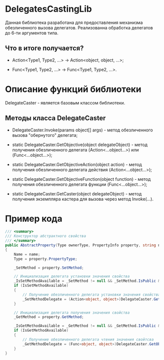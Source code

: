 # DelegatesCastingLib
Данная библиотека разработана для предоставления механизма обезличенного вызова делегатов. Реализованна обработка делегатов до 6-ти аргументов типа.
## Что в итоге получается?
- Action<Type1, Type2, ...> -> Action<object, object, ...>;

- Func<Type1, Type2, ...> -> Func<Type1, Type2, ...>.
# Описание функций библиотеки
DelegateCaster - является базовым классом библиотеки.
## Методы класса DelegateCaster
- DelegateCaster.Invoke(params object[] args) - метод обезличенного вызова "обернутого" делегата;

- static DelegateCaster.GetObjective(object delegateObject) - метод получения обезличенного делегата (Action<...object...>) или (Func<...object...>);

- static DelegateCaster.GetObjectiveAction(object action) - метод получения обезличенного делегата действия (Action<...object...>);


- static DelegateCaster.GetObjectiveFunction(object function) - метод получения обезличенного делегата функции (Func<...object...>);


- static DelegateCaster.GetCaster(object delegateObject) - метод получения экземпляра кастера для вызова через метод Invoke(...).

# Пример кода
``` C#
/// <summary>
/// Конструктор абстрактного свойства
/// </summary>
public AbstractProperty(Type ownerType, PropertyInfo property, string name)
{
    Name = name;
    Type = property.PropertyType;

    _SetMethod = property.SetMethod;

    // Инициализация делегата установки значения свойства
    _IsSetMethodAvailable = _SetMethod != null && _SetMethod.IsPublic && _SetMethod.GetParameters().Length == 1;
    if (IsSetMethodAvailable)
    {
        // Получение обезличенного делегата установки значения свойства
        _SetMethodDelegate = (Action<object, object>)DelegateCaster.GetObjectiveAction(ReflectionMethodExtractor.GetMethodDelegate(ownerType, _SetMethod));
    }

    // Инициализация делегата получения значения свойства
    _GetMethod = property.GetMethod;

    _IsGetMethodAvailable = _GetMethod != null && _GetMethod.IsPublic && _GetMethod.GetParameters().Length == 0;
    if (IsGetMethodAvailable)
    {
        // Получение обезличенного делегата чтения значения свойтсва
        _GetMethodDelegate = (Func<object, object>)DelegateCaster.GetObjectiveFunction(ReflectionMethodExtractor.GetMethodDelegate(ownerType, _GetMethod));
    }
}
```
